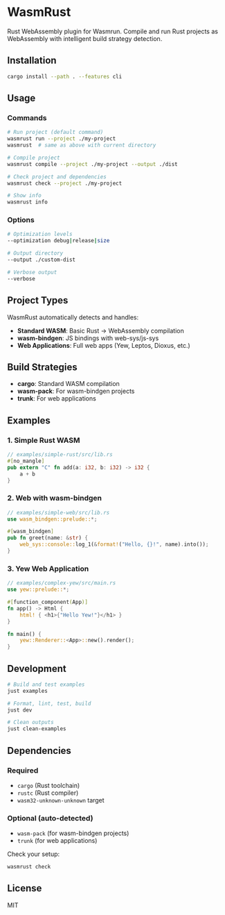 # WasmRust

Rust WebAssembly plugin for Wasmrun. Compile and run Rust projects as WebAssembly with intelligent build strategy detection.

## Installation

```bash
cargo install --path . --features cli
```

## Usage

### Commands

```bash
# Run project (default command)
wasmrust run --project ./my-project
wasmrust  # same as above with current directory

# Compile project
wasmrust compile --project ./my-project --output ./dist

# Check project and dependencies
wasmrust check --project ./my-project

# Show info
wasmrust info
```

### Options

```bash
# Optimization levels
--optimization debug|release|size

# Output directory
--output ./custom-dist

# Verbose output
--verbose
```

## Project Types

WasmRust automatically detects and handles:

- **Standard WASM**: Basic Rust → WebAssembly compilation
- **wasm-bindgen**: JS bindings with web-sys/js-sys
- **Web Applications**: Full web apps (Yew, Leptos, Dioxus, etc.)

## Build Strategies

- **cargo**: Standard WASM compilation
- **wasm-pack**: For wasm-bindgen projects  
- **trunk**: For web applications

## Examples

### 1. Simple Rust WASM

```rust
// examples/simple-rust/src/lib.rs
#[no_mangle]
pub extern "C" fn add(a: i32, b: i32) -> i32 {
    a + b
}
```

### 2. Web with wasm-bindgen

```rust
// examples/simple-web/src/lib.rs
use wasm_bindgen::prelude::*;

#[wasm_bindgen]
pub fn greet(name: &str) {
    web_sys::console::log_1(&format!("Hello, {}!", name).into());
}
```

### 3. Yew Web Application

```rust
// examples/complex-yew/src/main.rs
use yew::prelude::*;

#[function_component(App)]
fn app() -> Html {
    html! { <h1>{"Hello Yew!"}</h1> }
}

fn main() {
    yew::Renderer::<App>::new().render();
}
```

## Development

```bash
# Build and test examples
just examples

# Format, lint, test, build
just dev

# Clean outputs
just clean-examples
```

## Dependencies

### Required
- `cargo` (Rust toolchain)
- `rustc` (Rust compiler)  
- `wasm32-unknown-unknown` target

### Optional (auto-detected)
- `wasm-pack` (for wasm-bindgen projects)
- `trunk` (for web applications)

Check your setup:
```bash
wasmrust check
```

## License

MIT
